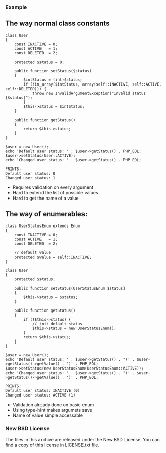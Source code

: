 ### Example

## The way normal class constants

    class User
    {
        const INACTIVE = 0;
        const ACTIVE   = 1;
        const DELETED  = 2;

        protected $status = 0;

        public function setStatus($status)
        {
            $intStatus = (int)$status;
            if (!in_array($intStatus, array(self::INACTIVE, self::ACTIVE, self::DELETED))) {
                throw new InvalidArgumentException("Invalid status {$status}");
            }
            $this->status = $intStatus;
        }

        public function getStatus()
        {
            return $this->status;
        }
    }

    $user = new User();
    echo 'Default user status: ' . $user->getStatus() . PHP_EOL;
    $user->setStatus(User::ACTIVE);
    echo 'Changed user status: ' . $user->getStatus() . PHP_EOL;

    PRINTS:
    Default user status: 0
    Changed user status: 1

* Requires validation on every argument
* Hard to extend the list of possible values
* Hard to get the name of a value

## The way of enumerables:

    class UserStatusEnum extends Enum
    {
        const INACTIVE = 0;
        const ACTIVE   = 1;
        const DELETED  = 2;

        // default value
        protected $value = self::INACTIVE;
    }

    class User
    {
        protected $status;

        public function setStatus(UserStatusEnum $status)
        {
            $this->status = $status;
        }
 
        public function getStatus()
        {
            if (!$this->status) {
                // init default status
                $this->status = new UserStatusEnum();
            }
            return $this->status;
        }
    }

    $user = new User();
    echo 'Default user status: ' . $user->getStatus() . '(' . $user->getStatus()->getValue() . ')' . PHP_EOL;
    $user->setStatus(new UserStatusEnum(UserStatusEnum::ACTIVE));
    echo 'Changed user status: ' . $user->getStatus() . '(' . $user->getStatus()->getValue() . ')' . PHP_EOL;

    PRINTS:
    Default user status: INACTIVE (0)
    Changed user status: ACTIVE (1)

* Validation already done on basic enum
* Using type-hint makes argumets save
* Name of value simple accessable

### New BSD License

The files in this archive are released under the New BSD License.
You can find a copy of this license in LICENSE.txt file.
